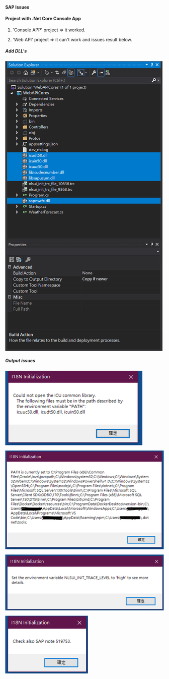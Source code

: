 #### SAP Issues

#### Project with .Net Core Console App

1. 'Console APP' project => it worked.

2. 'Web API' project => it can't work and issues result below.

##### Add DLL's

![alt tag](https://github.com/lastingyeh/sap-issues/blob/master/Sap-proj-issues.png)

##### Output issues

![alt tag](https://github.com/lastingyeh/sap-issues/blob/master/Issue-images/Sap-issues-01.png)

![alt tag](https://github.com/lastingyeh/sap-issues/blob/master/Issue-images/Sap-issues-02.png)

![alt tag](https://github.com/lastingyeh/sap-issues/blob/master/Issue-images/Sap-issues-03.png)

![alt tag](https://github.com/lastingyeh/sap-issues/blob/master/Issue-images/Sap-issues-04.png)